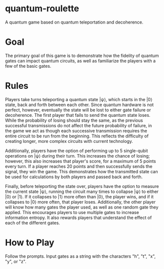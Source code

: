 # quantum-roulette
A quantum game based on quantum teleportation and decoherence.


# Goal
The primary goal of this game is to demonstrate how the fidelity of quantum gates can impact quantum circuits, as well as familiarize the players with a few of the basic gates.


# Rules
Players take turns teleporting a quantum state |ψ⟩, which starts in the |0⟩ state, back and forth between each other. Since quantum hardware is not perfect, however, eventually the state will be lost to either gate failure or decoherence. The first player that fails to send the quantum state loses. While the probability of losing should stay the same, as the previous successful transmissions do not affect the future probability of failure, in the game we act as though each successive transmission requires the entire circuit to be run from the beginning. This reflects the difficulty of creating longer, more complex circuits with current technology.

Additionally, players have the option of performing up to 5 single-qubit operations on |ψ⟩ during their turn. This increases the chance of losing; however, this also increases that player's score, for a maximum of 5 points every turn. If a player reaches 20 points and then successfully sends the signal, they win the game. This demonstrates how the transmitted state can be used for calculations by both players and passed back and forth.

Finally, before teleporting the state over, players have the option to measure the current state |ψ⟩, running the circuit many times to collapse |ψ⟩ to either |0⟩ or |1⟩. If it collapses to |1⟩ more often than |0⟩, the player wins, and if it collapses to |0⟩ more often, that player loses. Additionally, the other player will know how many gates the player used, as well as one random gate they applied. This encourages players to use multiple gates to increase information entropy. It also rewards players that understand the effect of each of the different gates.


# How to Play
Follow the prompts. Input gates as a string with the characters "h", "t", "x", "y", or "z".
